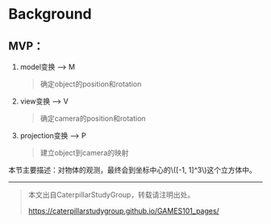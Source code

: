 # Background

## MVP：

1. model变换 --> M
   
   > 确定object的position和rotation

2. view变换 --> V
   
   > 确定camera的position和rotation

3. projection变换 --> P
   
   > 建立object到camera的映射

本节主要描述：对物体的观测，最终会到坐标中心的\\([-1, 1]^3\\)这个立方体中。




-------------------------------

> 本文出自CaterpillarStudyGroup，转载请注明出处。
>
> https://caterpillarstudygroup.github.io/GAMES101_pages/
